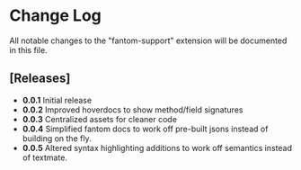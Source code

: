 # Change Log

All notable changes to the "fantom-support" extension will be documented in this file.

## [Releases]

- **0.0.1** Initial release
- **0.0.2** Improved hoverdocs to show method/field signatures
- **0.0.3** Centralized assets for cleaner code
- **0.0.4** Simplified fantom docs to work off pre-built jsons instead of building on the fly. 
- **0.0.5** Altered syntax highlighting additions to work off semantics instead of textmate. 
